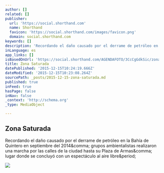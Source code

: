 ```yaml
---
author: []
related: []
publisher:
  url: 'https://social.shorthand.com'
  name: Shorthand
  favicon: 'https://social.shorthand.com/images/favicon.png'
  domain: social.shorthand.com
keywords: []
description: 'Recordando el daño causado por el derrame de petróleo en la Bahía de Quintero en septiembre del 2014, grupos ambientalistas realizaron una marcha por las calles de la ciudad hasta su Plaza de Armas, lugar donde se concluyó con un espectáculo al aire libre.'
inLanguage: es
app_links: []
isBasedOnUrl: 'https://social.shorthand.com/AGENDAFOTO/3CcCgGdkSic/zona-saturada'
title: Zona Saturada
datePublished: '2015-12-15T10:24:19.666Z'
dateModified: '2015-12-15T10:23:08.264Z'
sourcePath: _posts/2015-12-15-zona-saturada.md
published: true
inFeed: true
hasPage: false
inNav: false
_context: 'http://schema.org'
_type: MediaObject

---
```

<article style=""><h1>Zona Saturada</h1><p>Recordando el daño causado por el derrame de petróleo en la Bahía de Quintero en septiembre del 2014&amp;comma; grupos ambientalistas realizaron una marcha por las calles de la ciudad hasta su Plaza de Armas&amp;comma; lugar donde se concluyó con un espectáculo al aire libre&amp;period;</p><img src="https://shorthand-social.imgix.net/prod/story/3CcCgGdkSic/media/b97053d09b7a11e5a74fc144436a5895/original.jpg?w=1500&amp;h=1500&amp;fit=clip&amp;fm=jpg&amp;q=75" /></article>